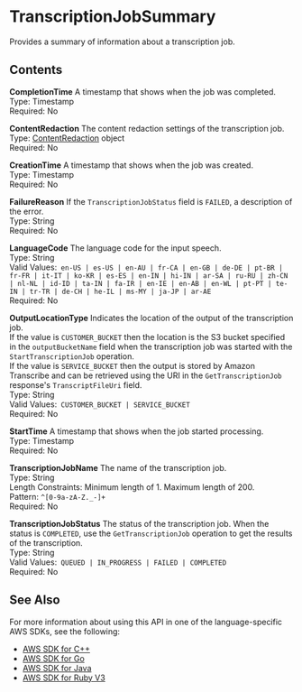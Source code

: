 # TranscriptionJobSummary<a name="API_TranscriptionJobSummary"></a>

Provides a summary of information about a transcription job\.

## Contents<a name="API_TranscriptionJobSummary_Contents"></a>

 **CompletionTime**   <a name="transcribe-Type-TranscriptionJobSummary-CompletionTime"></a>
A timestamp that shows when the job was completed\.  
Type: Timestamp  
Required: No

 **ContentRedaction**   <a name="transcribe-Type-TranscriptionJobSummary-ContentRedaction"></a>
The content redaction settings of the transcription job\.  
Type: [ContentRedaction](API_ContentRedaction.md) object  
Required: No

 **CreationTime**   <a name="transcribe-Type-TranscriptionJobSummary-CreationTime"></a>
A timestamp that shows when the job was created\.  
Type: Timestamp  
Required: No

 **FailureReason**   <a name="transcribe-Type-TranscriptionJobSummary-FailureReason"></a>
If the `TranscriptionJobStatus` field is `FAILED`, a description of the error\.  
Type: String  
Required: No

 **LanguageCode**   <a name="transcribe-Type-TranscriptionJobSummary-LanguageCode"></a>
The language code for the input speech\.  
Type: String  
Valid Values:` en-US | es-US | en-AU | fr-CA | en-GB | de-DE | pt-BR | fr-FR | it-IT | ko-KR | es-ES | en-IN | hi-IN | ar-SA | ru-RU | zh-CN | nl-NL | id-ID | ta-IN | fa-IR | en-IE | en-AB | en-WL | pt-PT | te-IN | tr-TR | de-CH | he-IL | ms-MY | ja-JP | ar-AE`   
Required: No

 **OutputLocationType**   <a name="transcribe-Type-TranscriptionJobSummary-OutputLocationType"></a>
Indicates the location of the output of the transcription job\.  
If the value is `CUSTOMER_BUCKET` then the location is the S3 bucket specified in the `outputBucketName` field when the transcription job was started with the `StartTranscriptionJob` operation\.  
If the value is `SERVICE_BUCKET` then the output is stored by Amazon Transcribe and can be retrieved using the URI in the `GetTranscriptionJob` response's `TranscriptFileUri` field\.  
Type: String  
Valid Values:` CUSTOMER_BUCKET | SERVICE_BUCKET`   
Required: No

 **StartTime**   <a name="transcribe-Type-TranscriptionJobSummary-StartTime"></a>
A timestamp that shows when the job started processing\.  
Type: Timestamp  
Required: No

 **TranscriptionJobName**   <a name="transcribe-Type-TranscriptionJobSummary-TranscriptionJobName"></a>
The name of the transcription job\.  
Type: String  
Length Constraints: Minimum length of 1\. Maximum length of 200\.  
Pattern: `^[0-9a-zA-Z._-]+`   
Required: No

 **TranscriptionJobStatus**   <a name="transcribe-Type-TranscriptionJobSummary-TranscriptionJobStatus"></a>
The status of the transcription job\. When the status is `COMPLETED`, use the `GetTranscriptionJob` operation to get the results of the transcription\.  
Type: String  
Valid Values:` QUEUED | IN_PROGRESS | FAILED | COMPLETED`   
Required: No

## See Also<a name="API_TranscriptionJobSummary_SeeAlso"></a>

For more information about using this API in one of the language\-specific AWS SDKs, see the following:
+  [AWS SDK for C\+\+](https://docs.aws.amazon.com/goto/SdkForCpp/transcribe-2017-10-26/TranscriptionJobSummary) 
+  [AWS SDK for Go](https://docs.aws.amazon.com/goto/SdkForGoV1/transcribe-2017-10-26/TranscriptionJobSummary) 
+  [AWS SDK for Java](https://docs.aws.amazon.com/goto/SdkForJava/transcribe-2017-10-26/TranscriptionJobSummary) 
+  [AWS SDK for Ruby V3](https://docs.aws.amazon.com/goto/SdkForRubyV3/transcribe-2017-10-26/TranscriptionJobSummary) 